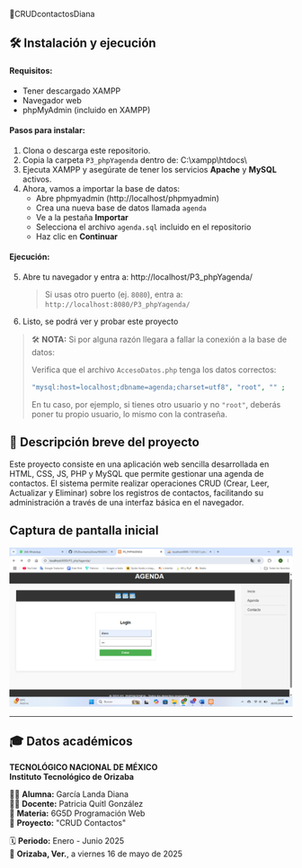 📒CRUDcontactosDiana

## 🛠️ Instalación y ejecución

#### Requisitos:
- Tener descargado XAMPP
- Navegador web
- phpMyAdmin (incluido en XAMPP)

#### Pasos para instalar:
1. Clona o descarga este repositorio.
2. Copia la carpeta `P3_phpYagenda` dentro de: C:\xampp\htdocs\
3. Ejecuta XAMPP y asegúrate de tener los servicios **Apache** y **MySQL** activos.
4. Ahora, vamos a importar la base de datos:
    - Abre phpmyadmin (http://localhost/phpmyadmin)
    - Crea una nueva base de datos llamada `agenda`
    - Ve a la pestaña **Importar**
    - Selecciona el archivo `agenda.sql` incluido en el repositorio
    - Haz clic en **Continuar**
#### Ejecución:
5. Abre tu navegador y entra a: http://localhost/P3_phpYagenda/
    > Si usas otro puerto (ej. `8080`), entra a:  
    > `http://localhost:8080/P3_phpYagenda/`
6. Listo, se podrá ver y probar este proyecto
   
> 🛠️ **NOTA:** Si por alguna razón llegara a fallar la conexión a la base de datos:
>
> Verifica que el archivo `AccesoDatos.php` tenga los datos correctos:
>
> ```php
> "mysql:host=localhost;dbname=agenda;charset=utf8", "root", "" ;
> ```
>
> En tu caso, por ejemplo, si tienes otro usuario y no `"root"`, deberás poner tu propio usuario, lo mismo con la contraseña. 


## 📝 Descripción breve del proyecto
Este proyecto consiste en una aplicación web sencilla desarrollada en HTML, CSS, JS, PHP y MySQL que permite gestionar una agenda de contactos. El sistema permite realizar operaciones CRUD (Crear, Leer, Actualizar y Eliminar) sobre los registros de contactos, facilitando su administración a través de una interfaz básica en el navegador.

## Captura de pantalla inicial
![Logo del proyecto](pantallaInicial.png)

---

## 🎓 Datos académicos

**TECNOLÓGICO NACIONAL DE MÉXICO**  
**Instituto Tecnológico de Orizaba**

👩‍💻 **Alumna:** García Landa Diana  
👩‍🏫 **Docente:** Patricia Quitl González  
📘 **Materia:** 6G5D Programación Web  
📂 **Proyecto:** "CRUD Contactos"  

🗓️ **Periodo:** Enero - Junio 2025  
📍 **Orizaba, Ver.**, a viernes 16 de mayo de 2025


